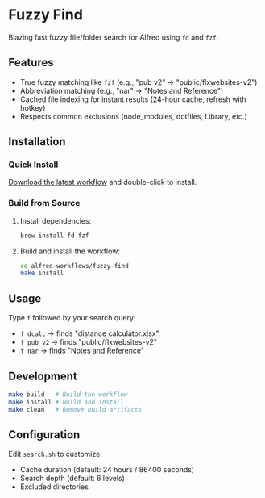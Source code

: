 # Fuzzy Find

Blazing fast fuzzy file/folder search for Alfred using `fd` and `fzf`.

## Features

- True fuzzy matching like `fzf` (e.g., "pub v2" → "public/flxwebsites-v2")
- Abbreviation matching (e.g., "nar" → "Notes and Reference")
- Cached file indexing for instant results (24-hour cache, refresh with hotkey)
- Respects common exclusions (node_modules, dotfiles, Library, etc.)

## Installation

### Quick Install

[Download the latest workflow](https://github.com/nicksergeant/dotfiles/raw/refs/heads/master/alfred-workflows/fuzzy-find/fuzzy-find.alfredworkflow) and double-click to install.

### Build from Source

1. Install dependencies:
   ```bash
   brew install fd fzf
   ```

2. Build and install the workflow:
   ```bash
   cd alfred-workflows/fuzzy-find
   make install
   ```

## Usage

Type `f` followed by your search query:
- `f dcalc` → finds "distance calculator.xlsx"
- `f pub v2` → finds "public/flxwebsites-v2"
- `f nar` → finds "Notes and Reference"

## Development

```bash
make build   # Build the workflow
make install # Build and install
make clean   # Remove build artifacts
```

## Configuration

Edit `search.sh` to customize:
- Cache duration (default: 24 hours / 86400 seconds)
- Search depth (default: 6 levels)
- Excluded directories